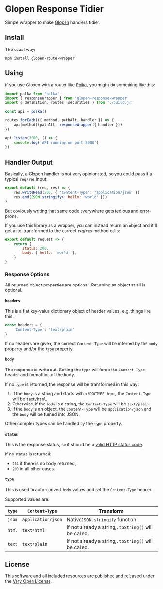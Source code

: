 # Glopen Response Tidier

Simple wrapper to make [Glopen](https://github.com/saibotsivad/glopen) handlers tidier.

## Install

The usual way:

```shell
npm install glopen-route-wrapper
```

## Using

If you use Glopen with a router like [Polka](https://github.com/lukeed/polka), you might do something like this:

```js
import polka from 'polka'
import { responseWrapper } from 'glopen-response-wrapper'
import { definition, routes, securities } from './build.js'

const api = polka()

routes.forEach(({ method, pathAlt, handler }) => {
	api[method](pathAlt, responseWrapper({ handler }))
})

api.listen(3000, () => {
	console.log('API running on port 3000')
})
```

## Handler Output

Basically, a Glopen handler is not very opinionated, so you could pass it a typical `req/res` input:

```js
export default (req, res) => {
	res.writeHead(200, { 'Content-Type': 'application/json' })
	res.end(JSON.stringify({ hello: 'world' }))
}
```

But obviously writing that same code everywhere gets tedious and error-prone.

If you use this library as a wrapper, you can instead return an object and it'll get auto-transformed to the correct `req`/`res` method calls:

```js
export default request => {
	return {
		status: 200,
		body: { hello: 'world' },
	}
}
```

### Response Options

All returned object properties are optional. Returning an object at all is optional.

#### `headers`

This is a flat key-value dictionary object of header values, e.g. things like this:

```js
const headers = {
	'Content-Type': 'text/plain'
}
```

If no headers are given, the correct `Content-Type` will be inferred by the `body` property and/or the `type` property.

#### `body`

The response to write out. Setting the `type` will force the `Content-Type` header and formatting of the body.

If no `type` is returned, the response will be transformed in this way:

1. If the `body` is a string and starts with `<!DOCTYPE html`, the `Content-Type` will be `text/html`.
2. Otherwise, if the `body` is a string, the `Content-Type` will be `text/plain`.
3. If the `body` is an object, the `Content-Type` will be `application/json` and the `body` will be turned into JSON.

Other complex types can be handled by the `type` property.

#### `status`

This is the response status, so it should be a [valid HTTP status code](https://en.wikipedia.org/wiki/List_of_HTTP_status_codes).

If no status is returned:

* `204` if there is no body returned,
* `200` in all other cases.

#### `type`

This is used to auto-convert `body` values and set the `Content-Type` header.

Supported values are:

| `type` | `Content-Type`     | Transform                                             |
|--------| -------------------- | ------------------------------------------------------- |
| `json` | `application/json` | Native`JSON.stringify` function.                      |
| `html` | `text/html`        | If not already a string,`.toString()` will be called. |
| `text` | `text/plain`       | If not already a string,`.toString()` will be called. |

## License

This software and all included resources are published and released under the
[Very Open License](http://veryopenlicense.com).
